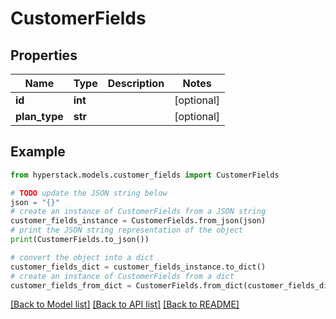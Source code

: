 # CustomerFields


## Properties

Name | Type | Description | Notes
------------ | ------------- | ------------- | -------------
**id** | **int** |  | [optional] 
**plan_type** | **str** |  | [optional] 

## Example

```python
from hyperstack.models.customer_fields import CustomerFields

# TODO update the JSON string below
json = "{}"
# create an instance of CustomerFields from a JSON string
customer_fields_instance = CustomerFields.from_json(json)
# print the JSON string representation of the object
print(CustomerFields.to_json())

# convert the object into a dict
customer_fields_dict = customer_fields_instance.to_dict()
# create an instance of CustomerFields from a dict
customer_fields_from_dict = CustomerFields.from_dict(customer_fields_dict)
```
[[Back to Model list]](../README.md#documentation-for-models) [[Back to API list]](../README.md#documentation-for-api-endpoints) [[Back to README]](../README.md)


